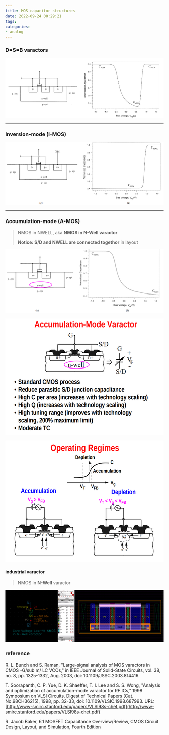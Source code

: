 ```yaml
---
title: MOS capacitor structures
date: 2022-09-24 00:29:21
tags:
categories:
- analog
---
```


### D=S=B varactors

![image-20220924003223575](MOS-Varactors/image-20220924003223575.png)

---



###  Inversion-mode (I-MOS)

![image-20220924003314979](MOS-Varactors/image-20220924003314979.png)

---





### Accumulation-mode (A-MOS)

> NMOS in NWELL, aka **NMOS in N-Well varactor**
>
> **Notice: S/D and NWELL are connected togethor** in layout

![image-20230504221234639](MOS-Varactors/image-20230504221234639.png)

![image-20230504221313785](MOS-Varactors/image-20230504221313785.png)

![image-20220924004206116](MOS-Varactors/image-20220924004206116.png)

#### industrial varactor

> NMOS in **N-Well** varactor

![image-20230504223522225](MOS-Varactors/image-20230504223522225.png)



### reference

R. L. Bunch and S. Raman, "Large-signal analysis of MOS varactors in CMOS -G/sub m/ LC VCOs," in IEEE Journal of Solid-State Circuits, vol. 38, no. 8, pp. 1325-1332, Aug. 2003, doi: 10.1109/JSSC.2003.814416.

T. Soorapanth, C. P. Yue, D. K. Shaeffer, T. I. Lee and S. S. Wong, "Analysis and optimization of accumulation-mode varactor for RF ICs," 1998 Symposium on VLSI Circuits. Digest of Technical Papers (Cat. No.98CH36215), 1998, pp. 32-33, doi: 10.1109/VLSIC.1998.687993. URL: [http://www-smirc.stanford.edu/papers/VLSI98s-chet.pdf](http://www-smirc.stanford.edu/papers/VLSI98s-chet.pdf)

R. Jacob Baker, 6.1 MOSFET Capacitance Overview/Review, CMOS Circuit Design, Layout, and Simulation, Fourth Edition
